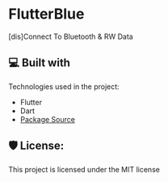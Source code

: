 # FlutterBlue
 [dis]Connect To Bluetooth & RW Data

  
<h2>💻 Built with</h2>

Technologies used in the project:

*   Flutter
*   Dart
*   [Package Source](https://pub.dev/packages/flutter_blue/) 

<h2>🛡️ License:</h2>

This project is licensed under the MIT license
